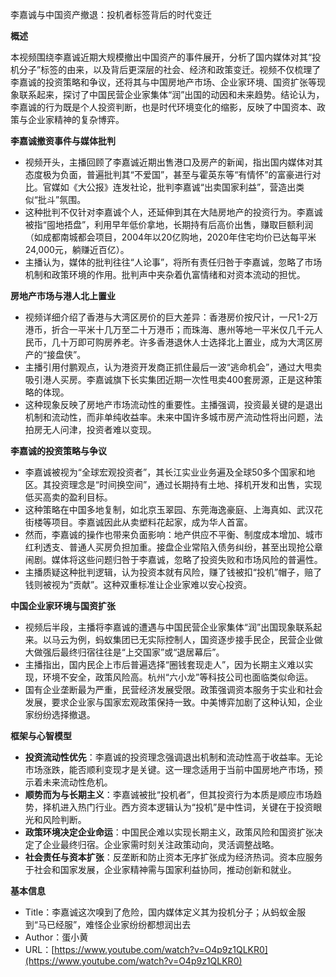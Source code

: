李嘉诚与中国资产撤退：投机者标签背后的时代变迁

  

**概述**

  

本视频围绕李嘉诚近期大规模撤出中国资产的事件展开，分析了国内媒体对其“投机分子”标签的由来，以及背后更深层的社会、经济和政策变迁。视频不仅梳理了李嘉诚的投资策略和争议，还将其与中国房地产市场、企业家环境、国资扩张等现象联系起来，探讨了中国民营企业家集体“润”出国的动因和未来趋势。结论认为，李嘉诚的行为既是个人投资判断，也是时代环境变化的缩影，反映了中国资本、政策与企业家精神的复杂博弈。

  

**李嘉诚撤资事件与媒体批判**

- 视频开头，主播回顾了李嘉诚近期出售港口及房产的新闻，指出国内媒体对其态度极为负面，普遍批判其“不爱国”，甚至与霍英东等“有情怀”的富豪进行对比。官媒如《大公报》连发社论，批判李嘉诚“出卖国家利益”，营造出类似“批斗”氛围。
- 这种批判不仅针对李嘉诚个人，还延伸到其在大陆房地产的投资行为。李嘉诚被指“囤地捂盘”，利用早年低价拿地，长期持有后高价出售，赚取巨额利润（如成都南城都会项目，2004年以20亿购地，2020年住宅均价已达每平米24,000元，躺赚近百亿）。
- 主播认为，媒体的批判往往“人论事”，将所有责任归咎于李嘉诚，忽略了市场机制和政策环境的作用。批判声中夹杂着仇富情绪和对资本流动的担忧。

  

**房地产市场与港人北上置业**

- 视频详细介绍了香港与大湾区房价的巨大差异：香港房价按尺计，一尺1-2万港币，折合一平米十几万至二十万港币；而珠海、惠州等地一平米仅几千元人民币，几十万即可购房养老。许多香港退休人士选择北上置业，成为大湾区房产的“接盘侠”。
- 主播引用付鹏观点，认为港资开发商正抓住最后一波“逃命机会”，通过大甩卖吸引港人买房。李嘉诚旗下长实集团近期一次性甩卖400套房源，正是这种策略的体现。
- 这种现象反映了房地产市场流动性的重要性。主播强调，投资最关键的是退出机制和流动性，而非单纯收益率。未来中国许多城市房产流动性将出问题，法拍房无人问津，投资者难以变现。

  

**李嘉诚的投资策略与争议**

- 李嘉诚被视为“全球宏观投资者”，其长江实业业务遍及全球50多个国家和地区。其投资理念是“时间换空间”，通过长期持有土地、择机开发和出售，实现低买高卖的盈利目标。
- 这种策略在中国多地复制，如北京玉翠园、东莞海逸豪庭、上海真如、武汉花街楼等项目。李嘉诚因此从卖塑料花起家，成为华人首富。
- 然而，李嘉诚的操作也带来负面影响：地产供应不平衡、制度成本增加、城市红利透支、普通人买房负担加重。接盘企业常陷入债务纠纷，甚至出现抢公章闹剧。媒体将这些问题归咎于李嘉诚，忽略了投资失败和市场风险的普遍性。
- 主播质疑这种批判逻辑，认为投资本就有风险，赚了钱被扣“投机”帽子，赔了钱则被视为“贡献”。这种双重标准让企业家难以安心投资。

  

**中国企业家环境与国资扩张**

- 视频后半段，主播将李嘉诚的遭遇与中国民营企业家集体“润”出国现象联系起来。以马云为例，蚂蚁集团已无实际控制人，国资逐步接手民企，民营企业做大做强后最终归宿往往是“上交国家”或“退居幕后”。
- 主播指出，国内民企上市后普遍选择“圈钱套现走人”，因为长期主义难以实现，环境不安全，政策风险高。杭州“六小龙”等科技公司也面临类似命运。
- 国有企业垄断最为严重，民营经济发展受限。政策强调资本服务于实业和社会发展，要求企业家与国家宏观政策保持一致。中美博弈加剧了这种认知，企业家纷纷选择撤退。

  

**框架与心智模型**

- **投资流动性优先**：李嘉诚的投资理念强调退出机制和流动性高于收益率。无论市场涨跌，能否顺利变现才是关键。这一理念适用于当前中国房地产市场，预示着未来流动性危机。
- **顺势而为与长期主义**：李嘉诚被批“投机者”，但其投资行为本质是顺应市场趋势，择机进入热门行业。西方资本逻辑认为“投机”是中性词，关键在于投资眼光和风险判断。
- **政策环境决定企业命运**：中国民企难以实现长期主义，政策风险和国资扩张决定了企业最终归宿。企业家需时刻关注政策动向，灵活调整战略。
- **社会责任与资本扩张**：反垄断和防止资本无序扩张成为经济热词。资本应服务于社会和国家发展，企业家精神需与国家利益协同，推动创新和就业。

  

**基本信息**

- Title：李嘉诚这次嗅到了危险，国内媒体定义其为投机分子；从蚂蚁金服到“马已经服”，难怪企业家纷纷都想润出去
- Author：蛋小黄
- URL：[https://www.youtube.com/watch?v=O4p9z1QLKR0](https://www.youtube.com/watch?v=O4p9z1QLKR0)